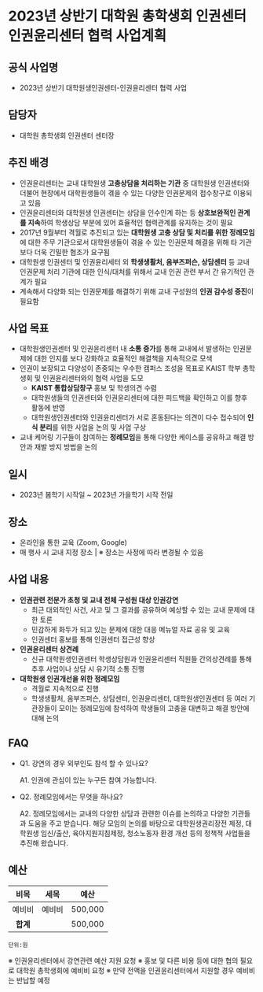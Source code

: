 ﻿2023년 상반기 대학원 총학생회 인권센터 인권윤리센터 협력 사업계획
===

## 공식 사업명
- 2023년 상반기 대학원생인권센터-인권윤리센터 협력 사업

## 담당자
- 대학원 총학생회 인권센터 센터장

## 추진 배경
- 인권윤리센터는 교내 대학원생 **고충상담을 처리하는 기관** 중 대학원생 인권센터와 더불어 현장에서 대학원생들이 겪을 수 있는 다양한 인권문제의 접수창구로 이용되고 있음
- 인권윤리센터와 대학원생 인권센터는 상담을 인수인계 하는 등 **상호보완적인 관계를 지속**하여 학생상담 부분에 있어 효율적인 협력관계를 유지하는 것이 필요
- 2017년 9월부터 격월로 추진되고 있는 **대학원생 고충 상담 및 처리를 위한 정례모임**에 대한 주무 기관으로서 대학원생들이 겪을 수 있는 인권문제 해결을 위해 타 기관보다 더욱 긴밀한 협조가 요구됨
- 대학원생 인권센터 및 인권윤리세터 외 **학생생활처, 옴부즈퍼슨, 상담센터** 등 교내 인권문제 처리 기관에 대한 인식/대처를 위해서 교내 인권 관련 부서 간 유기적인 관계가 필요
- 계속해서 다양화 되는 인권문제를 해결하기 위해 교내 구성원의 **인권 감수성 증진**이 필요함

## 사업 목표
-  대학원생인권센터 및 인권윤리센터 내 **소통 증가**를 통해 교내에서 발생하는 인권문제에 대한 인지를 보다 강화하고 효율적인 해결책을 지속적으로 모색
-  인권이 보장되고 다양성이 존중되는 우수한 캠퍼스 조성을 목표로 KAIST 학부 총학생회 및 인권윤리센터와의 협력 사업을 도모
	- **KAIST 통합상담창구** 홍보 및 학생의견 수렴
	- 대학원생들의 인권센터와 인권윤리센터에 대한 피드백을 확인하고 이를 향후 활동에 반영
	- 대학원생인권센터와 인권윤리센터가 서로 혼동된다는 의견이 다수 접수되어 **인식 분리**를 위한 사업을 논의 및 사업 구상
-  교내 케어링 기구들이 참여하는 **정례모임**을 통해 다양한 케이스를 공유하고 해결 방안과 재발 방지 방법을 논의

## 일시
- 2023년 봄학기 시작일 ~ 2023년 가을학기 시작 전일

## 장소
- 온라인을 통한 교육 (Zoom, Google)
- 매 행사 시 교내 지정 장소 | ※ 장소는 사정에 따라 변경될 수 있음

## 사업 내용
- **인권관련 전문가 초청 및 교내 전체 구성원 대상 인권강연**
	- 최근 대외적인 사건, 사고 및 그 결과를 공유하여 예상할 수 있는 교내 문제에 대한 토론 
	- 민감하게 화두가 되고 있는 문제에 대한 대응 메뉴얼 자료 공유 및 교육 
	- 인권센터 홍보를 통해 인권센터 접근성 향상
- **인권윤리센터 상견례**
	- 신규  대학원생인권센터 학생상담원과 인권윤리센터 직원들 간의상견례를 통해 추후 사업이나 상담 시 유기적 소통 진행
-  **대학원생 인권개선을 위한 정례모임** 
	- 격월로 지속적으로 진행
	- 학생생활처, 옴부즈퍼슨, 상담센터, 인권윤리센터, 대학원생인권센터 등 여러 기관장들이 모이는 정례모임에 참석하여 학생들의 고충을 대변하고 해결 방안에 대해 논의



## FAQ
- Q1. 강연의 경우 외부인도 참석 할 수 있나요?
	
	A1. 인권에 관심이 있는 누구든 참여 가능합니다. 
	
- Q2. 정례모임에서는 무엇을 하나요?

	A2. 정례모임에서는 교내의 다양한 상담과 관련한 이슈를 논의하고 다양한 기관들과 도움을 주고 받습니다. 해당 모임의 논의를 바탕으로 대학원생권리장전 제정, 대학원생 임신/출산, 육아지원지침제정, 청소노동자 환경 개선 등의 정책적 사업들을 추진해 왔습니다.


## 예산

|  **비목** |   **세목**   | **예산** |
|:----------:|:------------:|:--------:|
| 예비비  | 예비비 | 500,000 |
|   **합계**  |              |    500,000    |

	단위:원

※ 인권윤리센터에서 강연관련 예산 지원 요청
※ 홍보 및 다른 비용 등에 대한 협의 필요로 대학원 총학생회에 예비비 요청
※ 만약 전액을 인권윤리센터에서 지원할 경우 예비비는 반납할 예정
